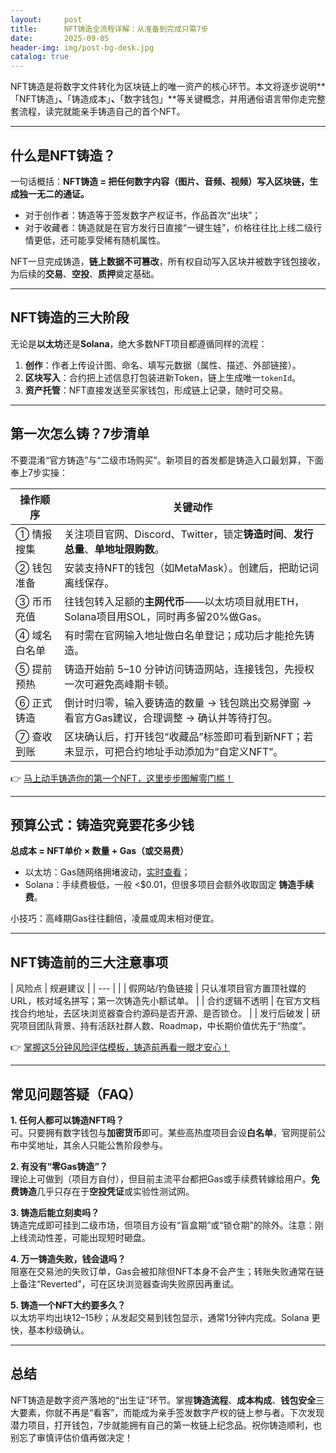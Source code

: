 ```yaml
---
layout:     post
title:      NFT铸造全流程详解：从准备到完成只需7步
date:       2025-09-05
header-img: img/post-bg-desk.jpg
catalog: true
---
```


NFT铸造是将数字文件转化为区块链上的唯一资产的核心环节。本文将逐步说明**「NFT铸造」**、**「铸造成本」**、**「数字钱包」**等关键概念，并用通俗语言带你走完整套流程，读完就能亲手铸造自己的首个NFT。

---

## 什么是NFT铸造？

一句话概括：**NFT铸造 = 把任何数字内容（图片、音频、视频）写入区块链，生成独一无二的通证。**

- 对于创作者：铸造等于签发数字产权证书，作品首次“出块”；  
- 对于收藏者：铸造就是在官方发行日直接“一键生娃”，价格往往比上线二级行情更低，还可能享受稀有随机属性。

NFT一旦完成铸造，**链上数据不可篡改**，所有权自动写入区块并被数字钱包接收，为后续的**交易**、**空投**、**质押**奠定基础。

---

## NFT铸造的三大阶段

无论是**以太坊**还是**Solana**，绝大多数NFT项目都遵循同样的流程：

1. **创作**：作者上传设计图、命名、填写元数据（属性、描述、外部链接）。  
2. **区块写入**：合约把上述信息打包装进新Token，链上生成唯一`tokenId`。  
3. **资产托管**：NFT直接发送至买家钱包，形成链上记录，随时可交易。

---

## 第一次怎么铸？7步清单

不要混淆“官方铸造”与“二级市场购买”。新项目的首发都是铸造入口最划算，下面奉上7步实操：

| 操作顺序 | 关键动作                                                                                                                |
| --- |-----------------------------------------------------------------------------------------------------------------------|
| ① 情报搜集 | 关注项目官网、Discord、Twitter，锁定**铸造时间**、**发行总量**、**单地址限购数**。                                                         |
| ② 钱包准备 | 安装支持NFT的钱包（如MetaMask）。创建后，把助记词离线保存。                                                                           |
| ③ 币币充值 | 往钱包转入足额的**主网代币**——以太坊项目就用ETH，Solana项目用SOL，同时再多留20%做Gas。                                                   |
| ④ 域名白名单 | 有时需在官网输入地址做白名单登记；成功后才能抢先铸造。                                                                                  |
| ⑤ 提前预热 | 铸造开始前 5–10 分钟访问铸造网站，连接钱包，先授权一次可避免高峰期卡顿。                                                               |
| ⑥ 正式铸造 | 倒计时归零，输入要铸造的数量 → 钱包跳出交易弹窗 → 看官方Gas建议，合理调整 → 确认并等待打包。                                            |
| ⑦ 查收到账 | 区块确认后，打开钱包“收藏品”标签即可看到新NFT；若未显示，可把合约地址手动添加为“自定义NFT”。

👉 [马上动手铸造你的第一个NFT，这里步步图解零门槛！](https://okxdog.com/)

---

## 预算公式：铸造究竟要花多少钱

**总成本 = NFT单价 × 数量 + Gas（或交易费）**

- 以太坊：Gas随网络拥堵波动，[实时查看](https://etherscan.io/gastracker)；  
- Solana：手续费极低，一般 <$0.01，但很多项目会额外收取固定 **铸造手续费**。  

小技巧：高峰期Gas往往翻倍，凌晨或周末相对便宜。

---

## NFT铸造前的三大注意事项

| 风险点 | 规避建议 |
| --- | |
| 假网站/钓鱼链接 | 只认准项目官方置顶社媒的URL，核对域名拼写；第一次铸造先小额试单。 |
| 合约逻辑不透明 | 在官方文档找合约地址，去区块浏览器查合约源码是否开源、是否锁仓。 |
| 发行后破发 | 研究项目团队背景、持有活跃社群人数、Roadmap，中长期价值优先于“热度”。

👉 [掌握这5分钟风险评估模板，铸造前再看一眼才安心！](https://okxdog.com/)

---

## 常见问题答疑（FAQ）

**1. 任何人都可以铸造NFT吗？**  
可。只要拥有数字钱包与**加密货币**即可。某些高热度项目会设**白名单**，官网提前公布中奖地址，其余人只能公售阶段参与。

**2. 有没有“零Gas铸造”？**  
理论上可做到（项目方自付），但目前主流平台都把Gas或手续费转嫁给用户。**免费铸造**几乎只存在于**空投凭证**或实验性测试网。

**3. 铸造后能立刻卖吗？**  
铸造完成即可挂到二级市场，但项目方设有“盲盒期”或“锁仓期”的除外。注意：刚上线流动性差，可能出现短时砸盘。

**4. 万一铸造失败，钱会退吗？**  
阻塞在交易池的失败订单，Gas会被扣除但NFT本身不会产生；转账失败通常在链上备注“Reverted”，可在区块浏览器查询失败原因再重试。

**5. 铸造一个NFT大约要多久？**  
以太坊平均出块12–15秒；从发起交易到钱包显示，通常1分钟内完成。Solana 更快，基本秒级确认。

---

## 总结

NFT铸造是数字资产落地的“出生证”环节。掌握**铸造流程**、**成本构成**、**钱包安全**三大要素，你就不再是“看客”，而能成为亲手签发数字产权的链上参与者。下次发现潜力项目，打开钱包，7步就能拥有自己的第一枚链上纪念品。祝你铸造顺利，也别忘了审慎评估价值再做决定！